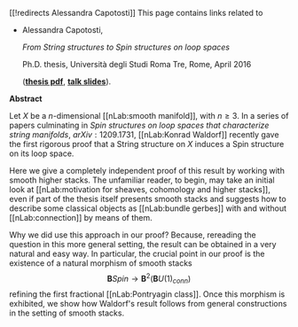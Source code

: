 [[!redirects Alessandra Capotosti]]
This page contains links related to

* Alessandra Capotosti,

  _From String structures to Spin structures on loop spaces_

  Ph.D. thesis, Universit&#224; degli Studi Roma Tre, Rome, April 2016

  (**[thesis pdf](https://www.dropbox.com/s/oe9jkafcm8d4agl/Ph.D.Thesis_2016_A.Capotosti.pdf?dl=0)**, **[talk slides](https://www.dropbox.com/s/9xu5opee2f1kltd/Presentation.pdf?dl=0)**).



**Abstract**

 Let $X$ be a $n$-dimensional [[nLab:smooth manifold]], with $n \geq 3$. In a series of papers culminating in _Spin structures on loop spaces that characterize string manifolds_, ${arXiv:1209.1731}$, [[nLab:Konrad Waldorf]] recently gave the first rigorous proof that a String structure on $X$ induces a Spin structure on its loop space.

 Here we give a completely independent proof of this result by working with smooth higher stacks. The unfamiliar reader, to begin, may take an initial look at [[nLab:motivation for sheaves, cohomology and higher stacks]], even if part of the thesis itself presents smooth stacks and suggests how to describe some classical objects as [[nLab:bundle gerbes]] with and without [[nLab:connection]] by means of them.

 Why we did use this approach in our proof? Because, rereading the question in this more general setting, the result can be obtained in a very natural and easy way. In particular, the crucial point in our proof is the existence of a natural morphism of smooth stacks 
$$
\mathbf{B}Spin \rightarrow {\mathbf{B}}^2({\mathbf{B}}U(1)_{conn})
$$
refining the first fractional [[nLab:Pontryagin class]]. Once this morphism is exhibited, we show how Waldorf's result follows from general constructions in the setting of smooth stacks.

